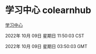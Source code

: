 # 学习中心 colearnhub
[学习中心](http://27.19.33.125:56308/colearnhub/)

2022年 10月 09日 星期日 11:50:03 CST

2022年 10月 09日 星期日 03:50:03 GMT
